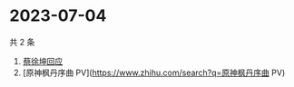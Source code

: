 # 2023-07-04

共 2 条

<!-- BEGIN ZHIHUSEARCH -->
<!-- 最后更新时间 Tue Jul 04 2023 02:09:21 GMT+0800 (China Standard Time) -->
1. [蔡徐坤回应](https://www.zhihu.com/search?q=蔡徐坤回应)
1. [原神枫丹序曲 PV](https://www.zhihu.com/search?q=原神枫丹序曲 PV)
<!-- END ZHIHUSEARCH -->
